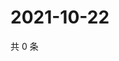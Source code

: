 # 2021-10-22

共 0 条

<!-- BEGIN -->
<!-- 最后更新时间 Fri Oct 22 2021 13:13:23 GMT+0800 (China Standard Time) -->

<!-- END -->
